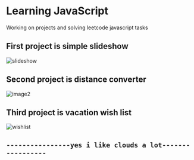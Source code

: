 # Learning JavaScript

Working on projects and solving leetcode javascript tasks

## First project is simple slideshow

![slideshow](https://github.com/Jateq/js-basics/assets/90255719/fdb05862-91ae-4361-afa0-a1d75340cd16)

## Second project is distance converter


![image2](https://github.com/Jateq/js-basics/assets/90255719/11fecff3-0c18-4f68-9971-35cd36096cbc)


## Third project is vacation wish list

![wishlist](https://github.com/Jateq/js-basics/assets/90255719/bc21af33-91e1-4eed-a5e2-16ffd50b2a2f)

## `----------------yes i like clouds a lot-----------------`

